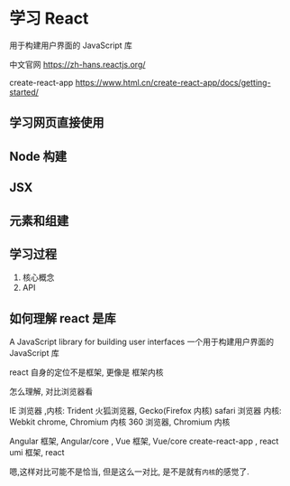# 学习 React

用于构建用户界面的 JavaScript 库

中文官网
https://zh-hans.reactjs.org/

create-react-app
https://www.html.cn/create-react-app/docs/getting-started/

## 学习网页直接使用

## Node 构建

## JSX

## 元素和组建

## 学习过程

1. 核心概念
2. API

## 如何理解 react 是库

A JavaScript library for building user interfaces
一个用于构建用户界面的 JavaScript 库

react 自身的定位不是框架, 更像是 框架内核

怎么理解, 对比浏览器看

IE 浏览器 ,内核: Trident
火狐浏览器, Gecko(Firefox 内核)
safari 浏览器 内核: Webkit
chrome, Chromium 内核
360 浏览器, Chromium 内核

Angular 框架, Angular/core ,
Vue 框架, Vue/core
create-react-app , react
umi 框架, react

嗯,这样对比可能不是恰当, 但是这么一对比, 是不是就有`内核`的感觉了.
